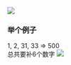 ![](https://pic.zaqbest.com/i/2022/05/23/628aea7c5a0fb.png)

### 举个例子
1, 2, 31, 33 => 500  
总共要补6个数字
![](https://pic.zaqbest.com/i/2022/06/09/62a1fb3a3e7ba.png)
